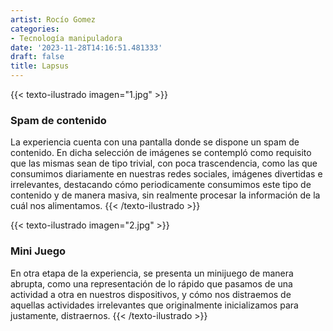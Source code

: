 ```yaml
---
artist: Rocío Gomez
categories:
- Tecnología manipuladora
date: '2023-11-28T14:16:51.481333'
draft: false
title: Lapsus
---
```

{{< texto-ilustrado imagen="1.jpg" >}}
### Spam de contenido

La experiencia cuenta con una pantalla donde se dispone un spam de contenido. En dicha selección de imágenes se contempló como requisito que las mismas sean de tipo trivial, con poca trascendencia, como las que consumimos diariamente en nuestras redes sociales, imágenes divertidas e irrelevantes, destacando cómo periodicamente consumimos este tipo de contenido y de manera masiva, sin realmente procesar la información de la cuál nos alimentamos.
{{< /texto-ilustrado >}}

{{< texto-ilustrado imagen="2.jpg" >}}
### Mini Juego

En otra etapa de la experiencia, se presenta un minijuego de manera abrupta, como una representación de lo rápido que pasamos de una actividad a otra en nuestros dispositivos, y cómo nos distraemos de aquellas actividades irrelevantes que originalmente inicializamos para justamente, distraernos.
{{< /texto-ilustrado >}}
